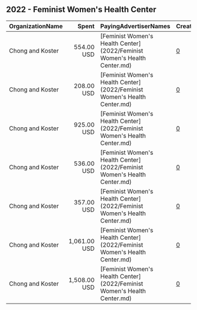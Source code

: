 ## 2022 - Feminist Women's Health Center 
|OrganizationName|Spent|PayingAdvertiserNames|CreativeUrls|Impressions|Genders|AgeBrackets|CountryCodes|BillingAddresses|CandidateBallotInformation|
|:---|---:|:---|:---|---:|:---|:---|:---|:---|:---|
|Chong and Koster|554.00 USD|[Feminist Women's Health Center](2022/Feminist Women's Health Center.md)|[0](https://www.snap.com/political-ads/asset/dab4cfaec02110f2a061bbe6a11199bf373d338d377f302b91d08f0cfe86e5a1?mediaType=png)|80,766||18-45|united states|"1640 Rhode Island Ave. NW, Suite 600,Washington,20036,US"||
|Chong and Koster|208.00 USD|[Feminist Women's Health Center](2022/Feminist Women's Health Center.md)|[0](https://www.snap.com/political-ads/asset/1431a592ecd38242faf21ecf2d01fac19b8b1e82a457668ebd5b55d937c7e7a8?mediaType=mp4)|29,956||18-45|united states|"1640 Rhode Island Ave. NW, Suite 600,Washington,20036,US"||
|Chong and Koster|925.00 USD|[Feminist Women's Health Center](2022/Feminist Women's Health Center.md)|[0](https://www.snap.com/political-ads/asset/1431a592ecd38242faf21ecf2d01fac19b8b1e82a457668ebd5b55d937c7e7a8?mediaType=mp4)|144,442||18-45|united states|"1640 Rhode Island Ave. NW, Suite 600,Washington,20036,US"||
|Chong and Koster|536.00 USD|[Feminist Women's Health Center](2022/Feminist Women's Health Center.md)|[0](https://www.snap.com/political-ads/asset/69c1f6379897d39c9d70a0b45de4b7b3fa519dbc4111a876d79f63283a4b0851?mediaType=png)|81,822||18-45|united states|"1640 Rhode Island Ave. NW, Suite 600,Washington,20036,US"||
|Chong and Koster|357.00 USD|[Feminist Women's Health Center](2022/Feminist Women's Health Center.md)|[0](https://www.snap.com/political-ads/asset/58392c8eff38e2ed4588f032a8fe733d70bcd7cfc0ef16774d5e5a6000758335?mediaType=mp4)|44,061||18-45|united states|"1640 Rhode Island Ave. NW, Suite 600,Washington,20036,US"||
|Chong and Koster|1,061.00 USD|[Feminist Women's Health Center](2022/Feminist Women's Health Center.md)|[0](https://www.snap.com/political-ads/asset/e0b19b6b577ac64a3d8f25e3950032ebad4273f2f3ff2594d549c010f46ec070?mediaType=png)|187,508||18-45|united states|"1640 Rhode Island Ave. NW, Suite 600,Washington,20036,US"||
|Chong and Koster|1,508.00 USD|[Feminist Women's Health Center](2022/Feminist Women's Health Center.md)|[0](https://www.snap.com/political-ads/asset/58392c8eff38e2ed4588f032a8fe733d70bcd7cfc0ef16774d5e5a6000758335?mediaType=mp4)|240,067||18-45|united states|"1640 Rhode Island Ave. NW, Suite 600,Washington,20036,US"||
